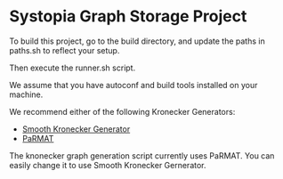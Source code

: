 # Systopia Graph Storage Project

To build this project, go to the build directory, and update the paths in paths.sh to reflect your setup.

Then execute the runner.sh script.

We assume that you have autoconf and build tools installed on your machine.

We recommend either of the following Kronecker Generators:

- [Smooth Kronecker Generator](https://github.com/dmargo/smooth_kron_gen)
- [PaRMAT](https://github.com/farkhor/PaRMAT)

The knonecker graph generation script currently uses PaRMAT. You can easily change it to use Smooth Kronecker Gernerator.
